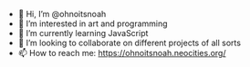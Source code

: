 - 👋 Hi, I’m @ohnoitsnoah
- 👀 I’m interested in art and programming
- 🌱 I’m currently learning JavaScript
- 💞️ I’m looking to collaborate on different projects of all sorts
- 📫 How to reach me:
    https://ohnoitsnoah.neocities.org/
